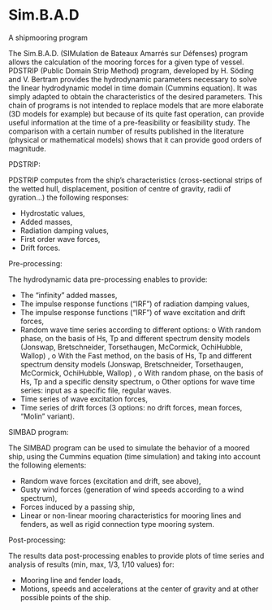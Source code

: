 # Sim.B.A.D
A shipmooring program

The Sim.B.A.D. (SIMulation de Bateaux Amarrés sur Défenses) program allows the calculation of the mooring forces for a given type of vessel. PDSTRIP (Public Domain Strip Method) program, developed by H. Söding and V. Bertram provides the hydrodynamic parameters necessary to solve the linear hydrodynamic model in time domain (Cummins equation). It was simply adapted to obtain the characteristics of the desired parameters. 
This chain of programs is not intended to replace models that are more elaborate (3D models for example) but because of its quite fast operation, can provide useful information at the time of a pre-feasibility or feasibility study. The comparison with a certain number of results published in the literature (physical or mathematical models) shows that it can provide good orders of magnitude.

PDSTRIP:

PDSTRIP computes from the ship’s characteristics (cross-sectional strips of the wetted hull, displacement, position of centre of gravity, radii of gyration…) the following responses:
* Hydrostatic values, 
* Added masses,
* Radiation damping values,
* First order wave forces,
* Drift forces.

Pre-processing:

The hydrodynamic data pre-processing enables to provide:
* The “infinity” added masses, 
* The impulse response functions (“IRF”) of radiation damping values,
* The impulse response functions (“IRF”) of wave excitation and drift forces,
* Random wave time series according to different options:
o With random phase, on the basis of Hs, Tp and different spectrum density models (Jonswap, Bretschneider, Torsethaugen, McCormick, OchiHubble, Wallop) ,
o With the Fast method, on the basis of Hs, Tp and different spectrum density models (Jonswap, Bretschneider, Torsethaugen, McCormick, OchiHubble, Wallop) ,
o With random phase, on the basis of Hs, Tp and a specific density spectrum,
o Other options for wave time series: input as a specific file, regular waves.
* Time series of wave excitation forces,
* Time series of drift forces (3 options: no drift forces, mean forces, “Molin” variant).

SIMBAD program:

The SIMBAD program can be used to simulate the behavior of a moored ship, using the Cummins equation (time simulation) and taking into account the following elements:
* Random wave forces (excitation and drift, see above),
* Gusty wind forces (generation of wind speeds according to a wind spectrum),
* Forces induced by a passing ship,
* Linear or non-linear mooring characteristics for mooring lines and fenders, as well as rigid connection type mooring system.

Post-processing:

The results data post-processing enables to provide plots of time series and analysis of results (min, max, 1/3, 1/10 values) for:
* Mooring line and fender loads,
* Motions, speeds and accelerations at the center of gravity and at other possible points of the ship.

